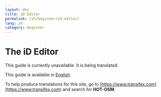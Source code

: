 ```yaml
---
layout: doc
title: iD Editor
permalink: /zh/beginner/id-editor/
lang: zh
category: beginner
---
```


The iD Editor
=============
This guide is currently unavailable. 
It is being translated.

This guide is available in [English](http://learnosm.org/en/beginner/id-editor/)

To help produce translations for this site, go to [https://www.transifex.com](https://www.transifex.com) and search for **HOT-OSM**.

